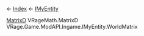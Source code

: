 ← [Index](Api-Index) ← [IMyEntity](VRage.Game.ModAPI.Ingame.IMyEntity)

[MatrixD](VRageMath.MatrixD) VRageMath.MatrixD VRage.Game.ModAPI.Ingame.IMyEntity.WorldMatrix